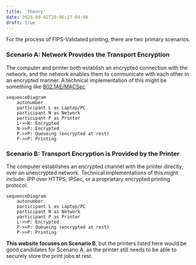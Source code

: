 ```yaml
---
title: 'Theory'
date: 2024-09-02T20:06:27-04:00
draft: true
---
```

For the process of FIPS-Validated printing, there are two primary scenarios. 
### Scenario A: Network Provides the Transport Encryption
The computer and printer both establish an encrypted connection with the network, and the network enables them to communicate with each other in an encrypted manner. A technical implementation of this might be something like [802.1AE/MACSec](https://www.juniper.net/documentation/us/en/software/junos/security-services/topics/topic-map/understanding_media_access_control_security_qfx_ex.html)
```mermaid
sequenceDiagram
    autonumber
    participant L as Laptop/PC
    participant N as Network
    participant P as Printer
    L->>N: Encrypted
    N->>P: Encrypted
    P->>P: Queueing (encrypted at rest)
    P->>P: Printing
```

### Scenario B: Transport Encryption is Provided by the Printer
The computer establishes an encrypted channel with the printer directly, over an unencrypted network. Technical implementations of this might include: IPP over HTTPS, IPSec, or a proprietary encrypted printing protocol.
```mermaid
sequenceDiagram
    autonumber
    participant L as Laptop/PC
    participant N as Network
    participant P as Printer
    L->>P: Encrypted
    P->>P: Queueing (encrypted at rest)
    P->>P: Printing
```

**This website focuses on Scenario B**, but the printers listed here would be good candidates for Scenario A, as the printer still needs to be able to securely store the print jobs 
at rest.